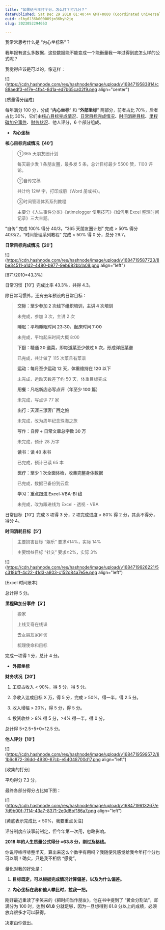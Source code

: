 ```yaml
---
title: "如果给今年打个分，怎么打？打几分？"
datePublished: Sat Dec 29 2018 01:40:44 GMT+0000 (Coordinated Universal Time)
cuid: clhy6l36k000009jm36hyh2jq
slug: 2023052294053

---
```


我常常思考什么是 “内心坐标系”？

我年报有这么多数据，这些数据能不能变成一个能衡量我一年过得到底怎么样的公式呢？

我觉得应该是可以的，像这样：

![](https://cdn.hashnode.com/res/hashnode/image/upload/v1684719583814/c88aedf3-e17e-4fb4-8d1a-ed7b65ca02f9.png align="center")

\[质量得分组成\]

每年满分 100 分，分成 “**内心坐标**” 和 “**外部坐标**” 两部分，前者占比 70%，后者占比 30%，它们由[核心目标完成情况](http://mp.weixin.qq.com/s?__biz=MzI3MzU5MDA1OQ==&mid=2247484633&idx=1&sn=4aada58de098175ab7a33f6f99d49401&chksm=eb21b69ddc563f8b4f61322a6cb756277c3c8fb780434189f6273798a9bdb42635f175b1dd1d&scene=21#wechat_redirect)、[日常目标完成情况](http://mp.weixin.qq.com/s?__biz=MzI3MzU5MDA1OQ==&mid=2247484673&idx=1&sn=3bb1b7600b16eb9c2e21086b553fdd59&chksm=eb21b745dc563e535894c424c2a9a15bbb3a6197e7a4acddc6faf70a62a7fe18a72a973e0ef7&scene=21#wechat_redirect)、[时间消耗目标](http://mp.weixin.qq.com/s?__biz=MzI3MzU5MDA1OQ==&mid=2247484615&idx=1&sn=ae0f6350d150da32913199859969a79b&chksm=eb21b683dc563f95794eee235d5e3e4cd671c118a81bb244bec4629805933c38c93d458ce250&scene=21#wechat_redirect)、[里程碑加分事件](http://mp.weixin.qq.com/s?__biz=MzI3MzU5MDA1OQ==&mid=2247484639&idx=1&sn=26b7929b894e8f87093ddb5f89b58288&chksm=eb21b69bdc563f8dfd836d2bfd973e40fcbcafa286b80127ab0e7a600c71865410d182fe691e&scene=21#wechat_redirect)、[财务状况](http://mp.weixin.qq.com/s?__biz=MzI3MzU5MDA1OQ==&mid=2247484732&idx=1&sn=83d0392be7f72915b1c8590344340998&chksm=eb21b778dc563e6e7015553788a3273e6084ee6cfcd497da9403cd1cb2068ff99af96ea9087d&scene=21#wechat_redirect)、他人评分，6 个部分组成。

* **内心坐标**
    

**核心目标完成情况【40′】**

> ①365 天朋友圈计划
> 
> 每天最少发 1 条朋友圈，最多发 5 条，总计目标最少 5500 赞，1100 评论。
> 
> ②自传完稿
> 
> 共计约 12W 字，打印成册（Word 册或书）。
> 
> ③时间管理体系系列教程
> 
> 主要分《人生事件分类》《atimelogger 使用技巧》《如何用 Excel 整理时间记录》三大主题。

“自传” 完成 100% 得分 40/3，“365 天朋友圈计划” 完成 &gt; 50% 得分 40/3/2，“时间管理系列教程” 完成 &lt; 50% 得 0 分，总分 26.7。

**日常目标完成情况【20′】**

![](https://cdn.hashnode.com/res/hashnode/image/upload/v1684719587723/8be34511-a1d2-4480-b977-9eb682bb1a08.png align="left")

\[871/2010=43.3%\]

日常习惯【10′】完成比率 43.3%，共得 4.3。

除日常习惯外，还有去年预设的日常目标：

> **交际：至少参加 2 次线下组织培训，主讲 4 次培训**
> 
> 未完成，参加 3 次，主讲 2 次
> 
> **睡眠：平均睡眠时间 23:30，起床时间 7:00**
> 
> 未完成，平均起床时间大概 8:00
> 
> **下厨：精通 20 道菜，即每道菜至少做过 5 次，形成详细菜谱**
> 
> 已完成，共计做了 115 次菜且有菜谱
> 
> **运动：每月至少运动 12 天，体重维持在 120 以下**
> 
> 未完成，运动天数差了约 50 天，体重目标完成
> 
> **用餐：凡吃新店必写点评（年至少 100 篇）**
> 
> 未完成，写点评 77 家
> 
> **出行：天涯三漂客广西之旅**
> 
> 未完成，改为周年纪念珠海之旅
> 
> **写作：自传 + 日常文章总字数 30 万**
> 
> 未完成，预计 28 万字
> 
> **读书：读 40 本书**
> 
> 已完成，预计已读 65 本
> 
> **医疗：至少 1 次全面体检，收集完整身体数据**
> 
> 已完成，数据已备份到云盘
> 
> **学习：重点跟进 Excel-VBA-BI 线**
> 
> 未完成，改为跟进线为 Excel - 透视 - VBA

日常目标【10′】完成 3 项得 3 分，2 项完成进度 &gt; 80% 得 2 分，其余不得分，得分 4。

**时间消耗目标【5′】**

> 主要损害目标 “娱乐” 要求≤14%，实际 14%  
> 
> 主要增益目标 “社交” 要求≥2%，实际 3%

![](https://cdn.hashnode.com/res/hashnode/image/upload/v1684719626221/5c318bff-4c22-41d3-a803-c152c84a7e5e.png align="left")

\[Excel 时间账本\]

总计得 5 分。

**里程碑加分事件【5′】**

> 搬家
> 
> 上线艾奇在线课
> 
> 去女朋友家拜访
> 
> 梳理使命和目标

完成一项得 1 分，总计 4 分。

* **外部坐标**
    

**财务状况【20′】**

1. 工资占收入 &lt; 90%，得 5 分，得 5 分。
    
2. 净收入达成目标 X 万，得 5 分，完成 &gt; 50%，得一半，得 2.5 分。
    
3. 收入增幅 &gt; 20%，得 5 分，得 5 分。
    
4. 投资收益 &gt; 8% 得 5 分，&gt;4% 得一半，得 0 分。
    

总计得 5+2.5+5+0=12.5 分。

**他人评分【10′】**

![](https://cdn.hashnode.com/res/hashnode/image/upload/v1684719599572/81b6c872-36dd-4930-87cb-e54048700d17.png align="left")

\[收集的打分\]

平均得分 7.3 分。

最终各部分得分占比如下图：

![](https://cdn.hashnode.com/res/hashnode/image/upload/v1684719613267/e7d9b00f-7114-43a7-8371-2e0d8bf186a7.png align="left")

\[黄底表示完成比 &lt; 50%，我要重点关注\]

评分制度应该事前制定，但今年第一次用，忽略影响。

**2018 年的人生质量公式得分 =63.8 分，刚过及格线。**

你说哼哧哼哧整半天，算出来这么个数字有用吗？我随便凭感觉给我今年打个分也可以啊！确实，只是我不相信 “感觉”。

量化对我的好处是：

1. **目标既定，可以根据完成情况计算偏差，以及为什么偏差。**
    
2. **内心坐标在我和他人攀比时，拉我一把。**
    

刚好最近重读了李笑来的《把时间当作朋友》，他在书中提到了 “黄金分割法”，即满分为 100 时，达到 **61.8** 分就足够，因为一旦想得到 61.8 分以上的成绩，必须放弃很多才可以获得。

决定由你做出。